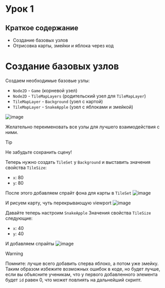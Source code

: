 # Урок 1 

## Краткое содержание 
- Создание базовых узлов
- Отрисовка карты, змейки и яблока через код


# Создание базовых узлов

Создаем необходимые базовые узлы:
- `Node2D` - `Game` (корневой узел)
- `Node2D` - `TileMapLayers` (родительский узел для `TileMapLayer`)
- `TileMapLayer` - `Background` (узел с картой)
- `TileMapLayer` - `SnakeApple` (узел с яблоками и змейкой) 

![image](https://github.com/user-attachments/assets/0d55655c-cd0e-432c-b300-57fc6625019e)

Желательно переименовать все узлы для лучшего взаимодействия с ними.

>[!Tip]
>Не забудьте сохранить сцену!

Теперь нужно создать `TileSet` у `Background` и выставить значения свойства `TileSize`:
- `x`: 80
- `y`: 80

После этого добавляем спрайт фона для карты в `TileSet`
![image](https://github.com/user-attachments/assets/e7eb82b1-936a-408d-be8b-daaa236ecaad)

И рисуем карту, чуть перекрывающую viewport
![image](https://github.com/user-attachments/assets/11acdc46-bc28-401f-9688-9fdbd3709569)

Давайте теперь настроим `SnakeApple`
Значения свойства `TileSize` следующие:
- `x`: 40
- `y`: 40

И добавляем спрайты
![image](https://github.com/user-attachments/assets/f50440ce-cc5c-4568-9cd2-ba6b0b3d99ad)

>[!Warning]
>Помните: лучше всего добавить сперва яблоко, а потом уже змейку. Таким образом избежите возможных ошибок в коде, но будет лучше, если вы объясните ученикам, что у первого добавленного элемента будет `id` равен 0, что может повлиять на дальнейший скрипт. 
